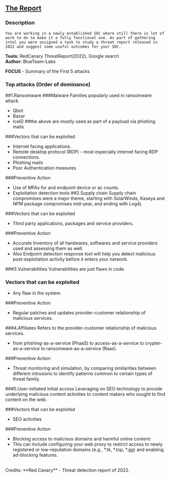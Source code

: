 
## [The Report](https://blueteamlabs.online/home/challenge/the-report-a6dd340dba)
### Description

`You are working in a newly established SOC where still there is lot of work to do to make it a fully functional one. As part of gathering intel you were assigned a task to study a threat report released in 2022 and suggest some useful outcomes for your SOC.`

**Tools:** RedCanary ThreatReport(2022), Google search  
**Author:** BlueTeam-Labs     


**FOCUS** - Summary of the First 5 attacks 
### Top attacks (Order of dominance) 

##1.Ransomware
###Malware Families popularly used in ransomware attack.
 - Qbot
 - Bazar
 - IceID
##the above are mostly used as part of a payload via phishing mails

###Vectors that can be exploited
- Internet facing applications.
- Remote desktop protocol (RDP) - most especially internet facing RDP connections.
- Phishing mails
- Poor Authentication measures

###Preventive Action
- Use of MFAs for and endpoint device or ac counts.
- Exploitation detection tools
##2.Supply chain
Supply chain compromises were a major theme, starting with SolarWinds, Kaseya and NPM package compromises mid-year, and ending with Log4j.

###Vectors that can be exploited
- Third party applications, packages and service providers.

###Preventive Action
- Accurate Inventory of all hardwares, softwares and service providers used and assessing them as well.
- Also Endpoint detection response tool will help you detect malicious post-exploitation activity before it enters your network.

###3.Vulnerabilities
Vulnerabilities are just flaws in code.
### Vectors that can be exploited
- Any flaw in the system

###Preventive Action
- Regular patches and updates provider-customer relationship of malicious services.

###4.Affiliates
Refers to the provider-customer relationship of malicious services.
 - from phishing-as-a-service (PhaaS) to access-as-a-service to crypter-as-a-service to
ransomware-as-a-service (Raas).

###Preventive Action
- Threat monitoring and simulation, by comparing similarities between different intrusions to identify patterns common to certain types of threat family.

###5.User-initiated initial access
Leveraging on SEO technology to provide underlying malicious content activities to content makers who sought to find content on the web.

###Vectors that can be exploited
- SEO activities

###Preventive Action
- Blocking access to malicious domains and harmful online content:  
- This can include configuring your web proxy to restrict access to newly registered or low-reputation domains (e.g., *.tk, *.top, *.gg) and enabling ad-blocking features.


<br/> 
Credits:
**Red Canary** 
 - Threat detection report of 2022.



